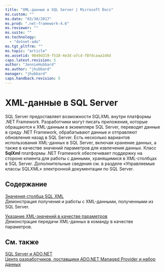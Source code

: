 ```yaml
---
title: "XML-данные в SQL Server | Microsoft Docs"
ms.custom: ""
ms.date: "03/30/2017"
ms.prod: ".net-framework-4.6"
ms.reviewer: ""
ms.suite: ""
ms.technology: 
  - "dotnet-ado"
ms.tgt_pltfrm: ""
ms.topic: "article"
ms.assetid: 9849d319-f518-4e3d-a7cd-f8fdcaaa1d4d
caps.latest.revision: 5
author: "JennieHubbard"
ms.author: "jhubbard"
manager: "jhubbard"
caps.handback.revision: 5
---
```

# XML-данные в SQL Server
SQL Server предоставляет возможности SQLXML внутри платформы .NET Framework.  Разработчики могут писать приложения, которые обращаются к XML\-данным в экземпляре SQL Server, переводят данные в среду .NET Framework, обрабатывают данные и отправляют обновления назад в SQL Server.  Есть несколько вариантов использования XML\-данных в SQL Server, включая хранение данных, а также в качестве значений параметров для извлечения данных.  Класс **SqlXml** платформы .NET Framework обеспечивает поддержку на стороне клиента для работы с данными, хранящимися в XML\-столбцах в SQL Server.  Дополнительные сведения см. в разделе «Управляемые классы SQLXML» электронной документации по SQL Server.  
  
## Содержание  
 [Значения столбца SQL XML](../../../../../docs/framework/data/adonet/sql/sql-xml-column-values.md)  
 Демонстрация получения и работы с XML\-данными, полученными из SQL Server.  
  
 [Указание XML\-значений в качестве параметров](../../../../../docs/framework/data/adonet/sql/specifying-xml-values-as-parameters.md)  
 Демонстрация передачи XML\-данных в команду в качестве параметров.  
  
## См. также  
 [SQL Server и ADO.NET](../../../../../docs/framework/data/adonet/sql/index.md)   
 [Центр разработчиков, поставщики ADO.NET Managed Provider и набор данных](http://go.microsoft.com/fwlink/?LinkId=217917)